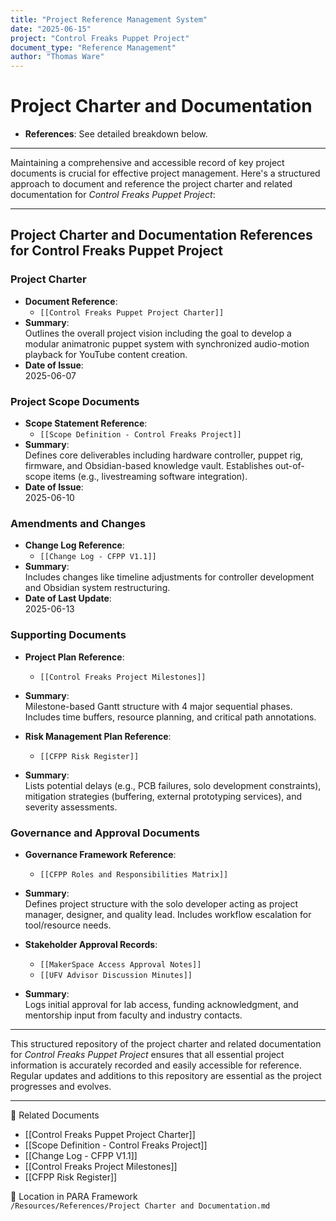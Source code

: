 ```yaml
---
title: "Project Reference Management System"
date: "2025-06-15"
project: "Control Freaks Puppet Project"
document_type: "Reference Management"
author: "Thomas Ware"
---
```


# Project Charter and Documentation

- **References**: See detailed breakdown below.

---
Maintaining a comprehensive and accessible record of key project documents is crucial for effective project management. Here's a structured approach to document and reference the project charter and related documentation for *Control Freaks Puppet Project*:

---

## Project Charter and Documentation References for Control Freaks Puppet Project

### Project Charter
- **Document Reference**:  
  - `[[Control Freaks Puppet Project Charter]]`
- **Summary**:  
  Outlines the overall project vision including the goal to develop a modular animatronic puppet system with synchronized audio-motion playback for YouTube content creation.
- **Date of Issue**:  
  2025-06-07

### Project Scope Documents
- **Scope Statement Reference**:  
  - `[[Scope Definition - Control Freaks Project]]`
- **Summary**:  
  Defines core deliverables including hardware controller, puppet rig, firmware, and Obsidian-based knowledge vault. Establishes out-of-scope items (e.g., livestreaming software integration).
- **Date of Issue**:  
  2025-06-10

### Amendments and Changes
- **Change Log Reference**:  
  - `[[Change Log - CFPP V1.1]]`
- **Summary**:  
  Includes changes like timeline adjustments for controller development and Obsidian system restructuring.
- **Date of Last Update**:  
  2025-06-13

### Supporting Documents
- **Project Plan Reference**:  
  - `[[Control Freaks Project Milestones]]`
- **Summary**:  
  Milestone-based Gantt structure with 4 major sequential phases. Includes time buffers, resource planning, and critical path annotations.
  
- **Risk Management Plan Reference**:  
  - `[[CFPP Risk Register]]`
- **Summary**:  
  Lists potential delays (e.g., PCB failures, solo development constraints), mitigation strategies (buffering, external prototyping services), and severity assessments.

### Governance and Approval Documents
- **Governance Framework Reference**:  
  - `[[CFPP Roles and Responsibilities Matrix]]`
- **Summary**:  
  Defines project structure with the solo developer acting as project manager, designer, and quality lead. Includes workflow escalation for tool/resource needs.
  
- **Stakeholder Approval Records**:  
  - `[[MakerSpace Access Approval Notes]]`  
  - `[[UFV Advisor Discussion Minutes]]`
- **Summary**:  
  Logs initial approval for lab access, funding acknowledgment, and mentorship input from faculty and industry contacts.

---

This structured repository of the project charter and related documentation for *Control Freaks Puppet Project* ensures that all essential project information is accurately recorded and easily accessible for reference. Regular updates and additions to this repository are essential as the project progresses and evolves.

---

🔗 Related Documents  
- [[Control Freaks Puppet Project Charter]]  
- [[Scope Definition - Control Freaks Project]]  
- [[Change Log - CFPP V1.1]]  
- [[Control Freaks Project Milestones]]  
- [[CFPP Risk Register]]

📁 Location in PARA Framework  
`/Resources/References/Project Charter and Documentation.md`
